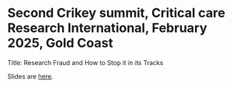 # Second Crikey summit, Critical care Research International, February 2025, Gold Coast

Title: Research Fraud and How to Stop it in its Tracks

Slides are [here](https://agbarnett.github.io/talks/crikey2/slides).
